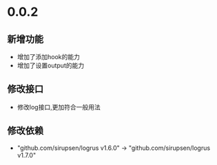 # 0.0.2

## 新增功能

+ 增加了添加hook的能力
+ 增加了设置output的能力

## 修改接口

+ 修改log接口,更加符合一般用法

## 修改依赖

+ "github.com/sirupsen/logrus v1.6.0" -> "github.com/sirupsen/logrus v1.7.0"
